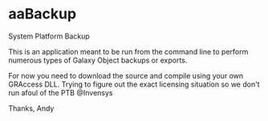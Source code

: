 aaBackup
========

System Platform Backup

This is an application meant to be run from the command line to perform numerous types of Galaxy Object backups or exports.

For now you need to download the source and compile using your own GRAccess DLL.  Trying to figure out the exact licensing situation so we don't run afoul of the PTB @Invensys

Thanks,
Andy
